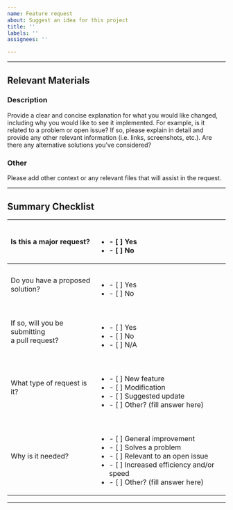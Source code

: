 ```yaml
---
name: Feature request
about: Suggest an idea for this project
title: ''
labels: ''
assignees: ''

---
```


-----

## Relevant Materials

### Description

Provide a clear and concise explanation for what you would like changed, including why you would like to see it implemented. For example, is it related to a problem or open issue? If so, please explain in detail and provide any other relevant information (i.e. links, screenshots, etc.). Are there any alternative solutions you've considered?

### Other

Please add other context or any relevant files that will assist in the request.

-----

## Summary Checklist

Is this a major request? | <br/><ul><li>- [ ] Yes </li><li>- [ ] No</li></ul>
:---- | :----
Do you have a proposed <br/> solution? | <br/><ul><li>- [ ] Yes </li><li>- [ ] No</li></ul>
If so, will you be submitting <br/> a pull request? | <br/><ul><li>- [ ] Yes </li><li>- [ ] No</li><li>- [ ] N/A</li></ul>
What type of request is it? | <br/><ul><li>- [ ] New feature </li><li>- [ ] Modification </li><li>- [ ] Suggested update</li><li>- [ ] Other? (fill answer here)</li></ul>
Why is it needed? | <br/><ul><li>- [ ] General improvement</li><li>- [ ] Solves a problem </li><li>- [ ] Relevant to an open issue </li><li>- [ ] Increased efficiency and/or speed</li><li>- [ ] Other? (fill answer here)</li></ul>

-----

